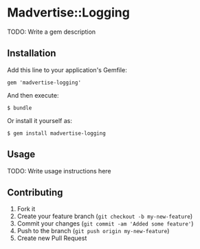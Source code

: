 # Madvertise::Logging

TODO: Write a gem description

## Installation

Add this line to your application's Gemfile:

    gem 'madvertise-logging'

And then execute:

    $ bundle

Or install it yourself as:

    $ gem install madvertise-logging

## Usage

TODO: Write usage instructions here

## Contributing

1. Fork it
2. Create your feature branch (`git checkout -b my-new-feature`)
3. Commit your changes (`git commit -am 'Added some feature'`)
4. Push to the branch (`git push origin my-new-feature`)
5. Create new Pull Request
